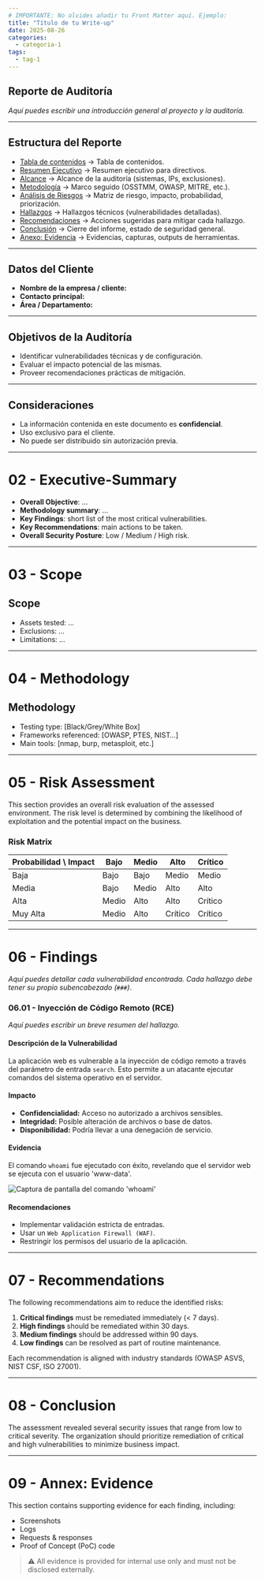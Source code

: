 ```yaml
---
# IMPORTANTE: No olvides añadir tu Front Matter aquí. Ejemplo:
title: "Título de tu Write-up"
date: 2025-08-26
categories:
  - categoria-1
tags:
  - tag-1
---
```


## Reporte de Auditoría
*Aquí puedes escribir una introducción general al proyecto y la auditoría.*

---

## Estructura del Reporte

- [Tabla de contenidos](#01---index) → Tabla de contenidos.
- [Resumen Ejecutivo](#02---executive-summary) → Resumen ejecutivo para directivos.
- [Alcance](#03---scope) → Alcance de la auditoría (sistemas, IPs, exclusiones).
- [Metodología](#04---methodology) → Marco seguido (OSSTMM, OWASP, MITRE, etc.).
- [Análisis de Riesgos](#05---risk-assessment) → Matriz de riesgo, impacto, probabilidad, priorización.
- [Hallazgos](#06---findings) → Hallazgos técnicos (vulnerabilidades detalladas).
- [Recomendaciones](#07---recommendations) → Acciones sugeridas para mitigar cada hallazgo.
- [Conclusión](#08---conclusion) → Cierre del informe, estado de seguridad general.
- [Anexo: Evidencia](#09---annex-evidence) → Evidencias, capturas, outputs de herramientas.

---

## Datos del Cliente
- **Nombre de la empresa / cliente:**
- **Contacto principal:**
- **Área / Departamento:**

---

## Objetivos de la Auditoría
- Identificar vulnerabilidades técnicas y de configuración.
- Evaluar el impacto potencial de las mismas.
- Proveer recomendaciones prácticas de mitigación.

---

## Consideraciones
- La información contenida en este documento es **confidencial**.
- Uso exclusivo para el cliente.
- No puede ser distribuido sin autorización previa.

---

# 02 - Executive-Summary

- **Overall Objective**: …
- **Methodology summary**: …
- **Key Findings**: short list of the most critical vulnerabilities.
- **Key Recommendations**: main actions to be taken.
- **Overall Security Posture**: Low / Medium / High risk.

---

# 03 - Scope

## Scope
- Assets tested: …
- Exclusions: …
- Limitations: …

---

# 04 - Methodology

## Methodology
- Testing type: [Black/Grey/White Box]
- Frameworks referenced: [OWASP, PTES, NIST…]
- Main tools: [nmap, burp, metasploit, etc.]

---

# 05 - Risk Assessment

This section provides an overall risk evaluation of the assessed environment.
The risk level is determined by combining the likelihood of exploitation and the potential impact on the business.

### Risk Matrix

| Probabilidad \ Impact | Bajo | Medio | Alto | Crítico |
|---------------------|------|--------|------|---------|
| Baja                | Bajo | Bajo   | Medio| Medio   |
| Media               | Bajo | Medio  | Alto | Alto    |
| Alta                | Medio| Alto   | Alto | Crítico |
| Muy Alta            | Medio| Alto   | Crítico| Crítico |

---

# 06 - Findings
*Aquí puedes detallar cada vulnerabilidad encontrada. Cada hallazgo debe tener su propio subencabezado (`###`)*.
### 06.01 - Inyección de Código Remoto (RCE)
*Aquí puedes escribir un breve resumen del hallazgo.*

#### Descripción de la Vulnerabilidad
La aplicación web es vulnerable a la inyección de código remoto a través del parámetro de entrada `search`. Esto permite a un atacante ejecutar comandos del sistema operativo en el servidor.

#### Impacto
- **Confidencialidad:** Acceso no autorizado a archivos sensibles.
- **Integridad:** Posible alteración de archivos o base de datos.
- **Disponibilidad:** Podría llevar a una denegación de servicio.

#### Evidencia
El comando `whoami` fue ejecutado con éxito, revelando que el servidor web se ejecuta con el usuario 'www-data'.

![Captura de pantalla del comando 'whoami'](assets/images/captura-whoami.png)

#### Recomendaciones
- Implementar validación estricta de entradas.
- Usar un `Web Application Firewall (WAF)`.
- Restringir los permisos del usuario de la aplicación.

---

# 07 - Recommendations

The following recommendations aim to reduce the identified risks:

1. **Critical findings** must be remediated immediately (< 7 days).
2. **High findings** should be remediated within 30 days.
3. **Medium findings** should be addressed within 90 days.
4. **Low findings** can be resolved as part of routine maintenance.

Each recommendation is aligned with industry standards (OWASP ASVS, NIST CSF, ISO 27001).

---

# 08 - Conclusion

The assessment revealed several security issues that range from low to critical severity.
The organization should prioritize remediation of critical and high vulnerabilities to minimize business impact.

---

# 09 - Annex: Evidence

This section contains supporting evidence for each finding, including:

- Screenshots
- Logs
- Requests & responses
- Proof of Concept (PoC) code

> ⚠️ All evidence is provided for internal use only and must not be disclosed externally.